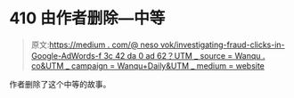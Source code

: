 # 410 由作者删除—中等

> 原文:[https://medium . com/@ neso vok/investigating-fraud-clicks-in-Google-AdWords-f 3c 42 da 0 ad 62？UTM _ source = Wanqu . co&UTM _ campaign = Wanqu+Daily&UTM _ medium = website](https://medium.com/@nesovok/investigating-fraudulent-clicks-in-google-adwords-f3c42da0ad62?utm_source=wanqu.co&utm_campaign=Wanqu+Daily&utm_medium=website)

作者删除了这个中等的故事。